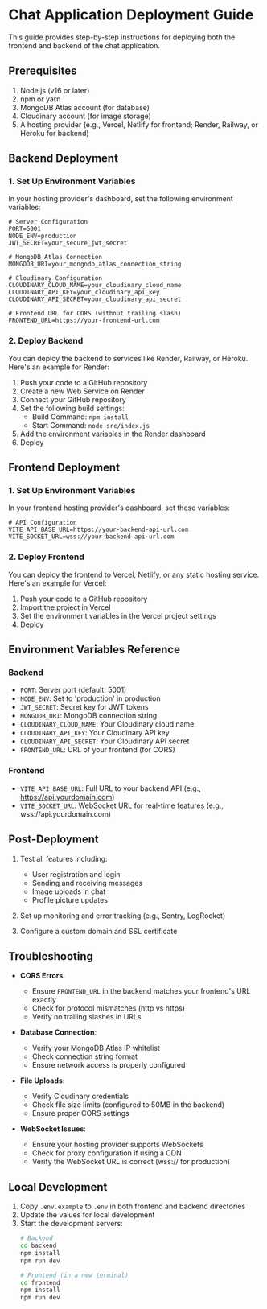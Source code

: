 # Chat Application Deployment Guide

This guide provides step-by-step instructions for deploying both the frontend and backend of the chat application.

## Prerequisites

1. Node.js (v16 or later)
2. npm or yarn
3. MongoDB Atlas account (for database)
4. Cloudinary account (for image storage)
5. A hosting provider (e.g., Vercel, Netlify for frontend; Render, Railway, or Heroku for backend)

## Backend Deployment

### 1. Set Up Environment Variables

In your hosting provider's dashboard, set the following environment variables:

```
# Server Configuration
PORT=5001
NODE_ENV=production
JWT_SECRET=your_secure_jwt_secret

# MongoDB Atlas Connection
MONGODB_URI=your_mongodb_atlas_connection_string

# Cloudinary Configuration
CLOUDINARY_CLOUD_NAME=your_cloudinary_cloud_name
CLOUDINARY_API_KEY=your_cloudinary_api_key
CLOUDINARY_API_SECRET=your_cloudinary_api_secret

# Frontend URL for CORS (without trailing slash)
FRONTEND_URL=https://your-frontend-url.com
```

### 2. Deploy Backend

You can deploy the backend to services like Render, Railway, or Heroku. Here's an example for Render:

1. Push your code to a GitHub repository
2. Create a new Web Service on Render
3. Connect your GitHub repository
4. Set the following build settings:
   - Build Command: `npm install`
   - Start Command: `node src/index.js`
5. Add the environment variables in the Render dashboard
6. Deploy

## Frontend Deployment

### 1. Set Up Environment Variables

In your frontend hosting provider's dashboard, set these variables:

```
# API Configuration
VITE_API_BASE_URL=https://your-backend-api-url.com
VITE_SOCKET_URL=wss://your-backend-api-url.com
```

### 2. Deploy Frontend

You can deploy the frontend to Vercel, Netlify, or any static hosting service. Here's an example for Vercel:

1. Push your code to a GitHub repository
2. Import the project in Vercel
3. Set the environment variables in the Vercel project settings
4. Deploy

## Environment Variables Reference

### Backend
- `PORT`: Server port (default: 5001)
- `NODE_ENV`: Set to 'production' in production
- `JWT_SECRET`: Secret key for JWT tokens
- `MONGODB_URI`: MongoDB connection string
- `CLOUDINARY_CLOUD_NAME`: Your Cloudinary cloud name
- `CLOUDINARY_API_KEY`: Your Cloudinary API key
- `CLOUDINARY_API_SECRET`: Your Cloudinary API secret
- `FRONTEND_URL`: URL of your frontend (for CORS)

### Frontend
- `VITE_API_BASE_URL`: Full URL to your backend API (e.g., https://api.yourdomain.com)
- `VITE_SOCKET_URL`: WebSocket URL for real-time features (e.g., wss://api.yourdomain.com)

## Post-Deployment

1. Test all features including:
   - User registration and login
   - Sending and receiving messages
   - Image uploads in chat
   - Profile picture updates

2. Set up monitoring and error tracking (e.g., Sentry, LogRocket)

3. Configure a custom domain and SSL certificate

## Troubleshooting

- **CORS Errors**: 
  - Ensure `FRONTEND_URL` in the backend matches your frontend's URL exactly
  - Check for protocol mismatches (http vs https)
  - Verify no trailing slashes in URLs

- **Database Connection**:
  - Verify your MongoDB Atlas IP whitelist
  - Check connection string format
  - Ensure network access is properly configured

- **File Uploads**:
  - Verify Cloudinary credentials
  - Check file size limits (configured to 50MB in the backend)
  - Ensure proper CORS settings

- **WebSocket Issues**:
  - Ensure your hosting provider supports WebSockets
  - Check for proxy configuration if using a CDN
  - Verify the WebSocket URL is correct (wss:// for production)

## Local Development

1. Copy `.env.example` to `.env` in both frontend and backend directories
2. Update the values for local development
3. Start the development servers:
   ```bash
   # Backend
   cd backend
   npm install
   npm run dev

   # Frontend (in a new terminal)
   cd frontend
   npm install
   npm run dev
   ```
